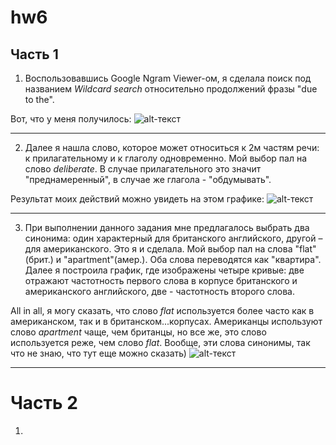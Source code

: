 # hw6

## Часть 1
1. Воспользовавшись Google Ngram Viewer-ом, я сделала поиск под названием *Wildcard search* относительно продолжений фразы "due to the". 

Вот, что у меня получилось:
![alt-текст](https://pp.userapi.com/c840327/v840327650/6ebaa/c9DktYYgDN4.jpg "Необязательный титул")


------------------------------------------------
2. Далее я нашла слово, которое может относиться к 2м частям речи: к прилагательному и к глаголу одновременно. Мой выбор пал на слово *deliberate*. В случае прилагательного это значит "преднамеренный", в случае же глагола - "обдумывать".

Результат моих действий можно увидеть на этом графике:
![alt-текст](https://pp.userapi.com/c840327/v840327898/7122e/NfMH32P7AgY.jpg "Необязательный титул")


--------------------------------------
3. При выполнении данного задания мне предлагалось выбрать два синонима: один характерный для британского английского, другой – для американского. Это я и сделала. Мой выбор пал на слова "flat"(брит.) и "apartment"(амер.). Оба слова переводятся как "квартира". Далее я построила график, где изображены четыре кривые: две отражают частотность первого слова в корпусе британского и американского английского, две - частотность второго слова.

All in all, я могу сказать, что слово *flat* используется более часто как в американском, так и в британском...корпусах. Американцы используют слово *apartment* чаще, чем британцы, но все же, это слово используется реже, чем слово *flat*. Вообще, эти слова синонимы, так что не знаю, что тут еще можно сказать)
![alt-текст](https://pp.userapi.com/c845520/v845520720/22516/jxqLQ7dDyFE.jpg "Необязательный титул")


-------------------------------
# Часть 2
1.
